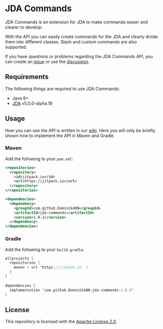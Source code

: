 # JDA Commands
JDA Commands is an extension for JDA to make commands easier and clearer to develop.

With the API you can easily create commands for the JDA and clearly divide them into different classes. Slash and custom commands are also supported.

If you have questions or problems regarding the JDA Commands API, you can create an [issue](https://github.com/Dominik48N/jda-commands/issues) or use the [discussion](https://github.com/Dominik48N/jda-commands/discussions).

## Requirements
The following things are required to use JDA Commands:
* Java 8+
* [JDA](https://github.com/DV8FromTheWorld/JDA) v5.0.0-alpha.19

## Usage
How you can use the API is written in our [wiki](https://github.com/Dominik48N/jda-commands/wiki). Here you will only be briefly shown how to implement the API in Maven and Gradle.

### Maven
Add the following to your `pom.xml`:
```xml
<repositories>
  <repository>
    <id>jitpack.io</id>
    <url>https://jitpack.io</url>
  </repository>
</repositories>

<dependencies>
  <dependency>
    <groupId>com.github.Dominik48N</groupId>
    <artifactId>jda-commands</artifactId>
    <version>1.0.1</version>
  </dependency>
</dependencies>
```

### Gradle
Add the following to your `build.gradle`:
```kt
allprojects {
  repositories {
    maven { url 'https://jitpack.io' }
  }
}
  
dependencies {
  implementation 'com.github.Dominik48N:jda-commands:1.0.0'
}
```

## License
This repository is licensed with the [Apache License 2.0](https://github.com/Dominik48N/jda-commands/blob/master/LICENSE).
